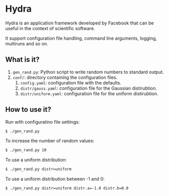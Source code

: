 # Hydra

Hydra is an application framework developed by Facebook that can be useful
in the context of scientific software.

It support configuration file handling, command line arguments, logging,
multiruns and so on.

## What is it?

1. `gen_rand.py`: Python script to write random numbers to standard
   output.
1. `conf/`: directory containing the configuration files.
   1. `config.yaml`: configuration file with the defaults.
   1. `distr/gauss.yaml`: configuration file for the Gaussian distirubtion.
   1. `distr/uniform.yaml`: configuration file for the uniform distirubtion.

## How to use it?
Run with configuratino file settings:
```bash
$ ./gen_rand.py
```
To increase the number of random values:
```bash
$ ./gen_rand.py 10
```

To use a uniform distribution:
```bash
$ ./gen_rand.py distr=uniform
```

To use a uniform distribution between -1 and 0:
```bash
$ ./gen_rand.py distr=uniform distr.a=-1.0 distr.b=0.0
```
